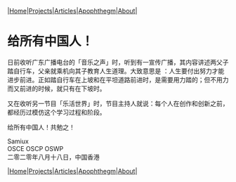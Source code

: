 |[Home](/README.md)|[Projects](/projects.md)|[Articles](/articles.md)|[Apophthegm](/apophthegm.md)|[About](/about.md)|

# 给所有中国人！

日前收听广东广播电台的「音乐之声」时，听到有一宣传广播，其内容讲述两父子踏自行车，父亲就乘机向其子教育人生道理。大致意思是 ：人生要付出努力才能进步前进。正如踏自行车在上坡和在平坦道路前进时，是需要用力踏的；但不用力而又前进的时候，就只有在下坡时。

又在收听另一节目「乐活世界」时，节目主持人就说：每个人在创作和创新之前，都经历过模仿这个学习过程和阶段。

给所有中国人！共勉之！

Samiux  
OSCE  OSCP  OSWP  
二零二零年八月十八日，中国香港  

|[Home](/README.md)|[Projects](/projects.md)|[Articles](/articles.md)|[Apophthegm](/apophthegm.md)|[About](/about.md)|
